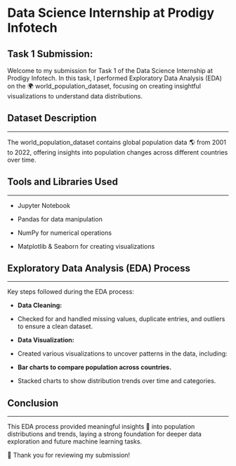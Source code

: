 # **Data Science Internship at Prodigy Infotech**

## **Task 1 Submission:**

Welcome to my submission for Task 1 of the Data Science Internship at Prodigy Infotech. In this task, I performed Exploratory Data Analysis (EDA) on the 🌍 world_population_dataset, focusing on creating insightful visualizations to understand data distributions.

## Dataset Description
____________
The world_population_dataset contains global population data 🌎 from 2001 to 2022, offering insights into population changes across different countries over time.

## Tools and Libraries Used
__________________
 * Jupyter Notebook

* Pandas for data manipulation

* NumPy for numerical operations

* Matplotlib & Seaborn for creating visualizations

## Exploratory Data Analysis (EDA) Process
________________
Key steps followed during the EDA process:

* **Data Cleaning:**

- Checked for and handled missing values, duplicate entries, and outliers to ensure a clean dataset.

 * **Data Visualization:**

- Created various visualizations to uncover patterns in the data, including:

* **Bar charts to compare population across countries.**

- Stacked charts to show distribution trends over time and categories.

## Conclusion
____________
This EDA process provided meaningful insights 🌟 into population distributions and trends, laying a strong foundation for deeper data exploration and future machine learning tasks.

🙏 Thank you for reviewing my submission!

